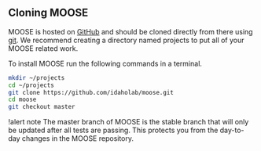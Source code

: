 ## Cloning MOOSE

MOOSE is hosted on [GitHub](https://github.com/idaholab/moose) and should be cloned directly from there using [git](https://git-scm.com/). We recommend creating a directory named projects to put all of your MOOSE related work.

To install MOOSE run the following commands in a terminal.

```bash
mkdir ~/projects
cd ~/projects
git clone https://github.com/idaholab/moose.git
cd moose
git checkout master
```

!alert note
The master branch of MOOSE is the stable branch that will only be updated after all tests are
passing. This protects you from the day-to-day changes in the MOOSE repository.
